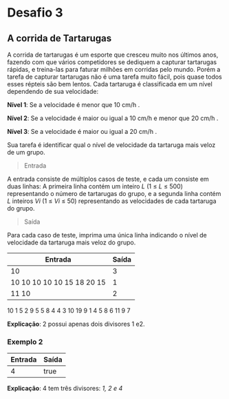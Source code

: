 # Desafio 3

## A corrida de Tartarugas

A corrida de tartarugas é um esporte que cresceu muito nos últimos anos, fazendo com que vários competidores se dediquem a capturar tartarugas rápidas, e treina-las para faturar milhões em corridas pelo mundo. Porém a tarefa de capturar tartarugas não é uma tarefa muito fácil, pois quase todos esses répteis são bem lentos. Cada tartaruga é classificada em um nível dependendo de sua velocidade:

**Nível 1**: Se a velocidade é menor que 10 cm/h .

**Nível 2**: Se a velocidade é maior ou igual a 10 cm/h e menor que 20 cm/h .

**Nível 3**: Se a velocidade é maior ou igual a 20 cm/h .

Sua tarefa é identificar qual o nível de velocidade da tartaruga mais veloz de um grupo.

>Entrada

A entrada consiste de múltiplos casos de teste, e cada um consiste em duas linhas: A primeira linha contém um inteiro _L_ (1 ≤ _L_ ≤ 500) representando o número de tartarugas do grupo, e a segunda linha contém _L_ inteiros _Vi_ (1 ≤ _Vi_ ≤ 50) representando as velocidades de cada tartaruga do grupo.

>Saída

Para cada caso de teste, imprima uma única linha indicando o nível de velocidade da tartaruga mais veloz do grupo.


Entrada | Saída
------- | ------
10      | 3
10 10 10 10 10 15 18 20 15 |1
11 10 | 2
10
1 5 2 9 5 5 8 4 4 3
10
19 9 1 4 5 8 6 11 9 7


**Explicação**: 2 possui apenas dois divisores 1 e2.

### Exemplo 2

Entrada | Saída
------- | ------
4       | true

**Explicação**: 4 tem três divisores: _1, 2 e 4_